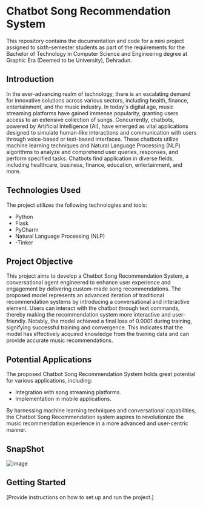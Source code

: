# Chatbot Song Recommendation System

This repository contains the documentation and code for a mini project assigned to sixth-semester students as part of the requirements for the Bachelor of Technology in Computer Science and Engineering degree at Graphic Era (Deemed to be University), Dehradun.

## Introduction

In the ever-advancing realm of technology, there is an escalating demand for innovative solutions across various sectors, including health, finance, entertainment, and the music industry. In today's digital age, music streaming platforms have gained immense popularity, granting users access to an extensive collection of songs. Concurrently, chatbots, powered by Artificial Intelligence (AI), have emerged as vital applications designed to simulate human-like interactions and communication with users through voice-based or text-based interfaces. These chatbots utilize machine learning techniques and Natural Language Processing (NLP) algorithms to analyze and comprehend user queries, responses, and perform specified tasks. Chatbots find application in diverse fields, including healthcare, business, finance, education, entertainment, and more.

## Technologies Used

The project utilizes the following technologies and tools:

- Python
- Flask
- PyCharm
- Natural Language Processing (NLP)
- -Tinker

## Project Objective

This project aims to develop a Chatbot Song Recommendation System, a conversational agent engineered to enhance user experience and engagement by delivering custom-made song recommendations. The proposed model represents an advanced iteration of traditional recommendation systems by introducing a conversational and interactive element. Users can interact with the chatbot through text commands, thereby making the recommendation system more interactive and user-friendly. Notably, the model achieved a final loss of 0.0001 during training, signifying successful training and convergence. This indicates that the model has effectively acquired knowledge from the training data and can provide accurate music recommendations.

## Potential Applications

The proposed Chatbot Song Recommendation System holds great potential for various applications, including:

- Integration with song streaming platforms.
- Implementation in mobile applications.

By harnessing machine learning techniques and conversational capabilities, the Chatbot Song Recommendation system aspires to revolutionize the music recommendation experience in a more advanced and user-centric manner.

## SnapShot
![image](https://github.com/akankshadubey-202/SongRecomendationChatbot/assets/91489416/6702d594-4caf-4710-8dee-942c03643476)


## Getting Started

[Provide instructions on how to set up and run the project.]

